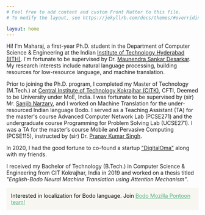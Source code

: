 ```yaml
---
# Feel free to add content and custom Front Matter to this file.
# To modify the layout, see https://jekyllrb.com/docs/themes/#overriding-theme-defaults

layout: home
---
```


Hi! I’m Maharaj, a first-year Ph.D. student in the Department of Computer Science & Engineering at the Indian [Institute of Technology Hyderabad (IITH)](https://iith.ac.in/).  I'm fortunate to be supervised by Dr. [Maunendra Sankar Desarkar](https://people.iith.ac.in/maunendra/index.html). My research interests include natural language processing, building resources for low-resource language, and machine translation.

Prior to joining the Ph.D. program, I completed my Master of Technology (M.Tech.) at [Central Institute of Technology Kokrajhar (CITK)](https://cit.ac.in/), CFTI, Deemed to be University under MoE, India. I was fortunate to be supervised by (sir) Mr. [Sanjib Narzary](https://cit.ac.in/departments/profile/cse/sanjib-narzary), and I worked on Machine Translation for the under-resourced Indian language Bodo.  I served as a Teaching Assistant (TA) for the master's course Advanced Computer Network Lab (PCSE271) and the undergraduate course Programming for Problem Solving Lab (UCSE271). I was a TA for the master’s course Mobile and Pervasive Computing (PCSE115), instructed by (sir) Dr. [Pranav Kumar Singh](https://cit.ac.in/departments/profile/cse/pranav-kumar-singh).

In 2020, I had the good fortune to co-found a startup ["DigitalOma"](https://digitaloma.com) along with my friends.

I received my Bachelor of Technology (B.Tech.) in Computer Science & Engineering from CIT Kokrajhar, India in 2019 and worked on a thesis titled *"English-Bodo Neural Machine Translation using Attention Mechanism"*.

<div style="background-color: #f7f6f1; color: #000; padding: 12px;">
    Interested in localization for Bodo language. Join <a style="color: #4daf7c" href="https://pontoon.mozilla.org/brx/">Bodo Mozilla Pontoon team!</a>
</div>

